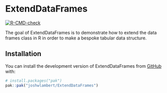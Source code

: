 
# ExtendDataFrames

<!-- badges: start -->
[![R-CMD-check](https://github.com/joshwlambert/ExtendDataFrames/actions/workflows/R-CMD-check.yaml/badge.svg)](https://github.com/joshwlambert/ExtendDataFrames/actions/workflows/R-CMD-check.yaml)
<!-- badges: end -->

The goal of ExtendDataFrames is to demonstrate how to extend the data frames
class in R in order to make a bespoke tabular data structure.

## Installation

You can install the development version of ExtendDataFrames from [GitHub](https://github.com/) with:

``` r
# install.packages("pak")
pak::pak("joshwlambert/ExtendDataFrames")
```

